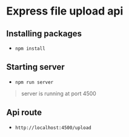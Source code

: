# Express file upload api

## Installing packages

- `npm install`

## Starting server

- `npm run server`

> server is running at port 4500

## Api route

- `http://localhost:4500/upload`
